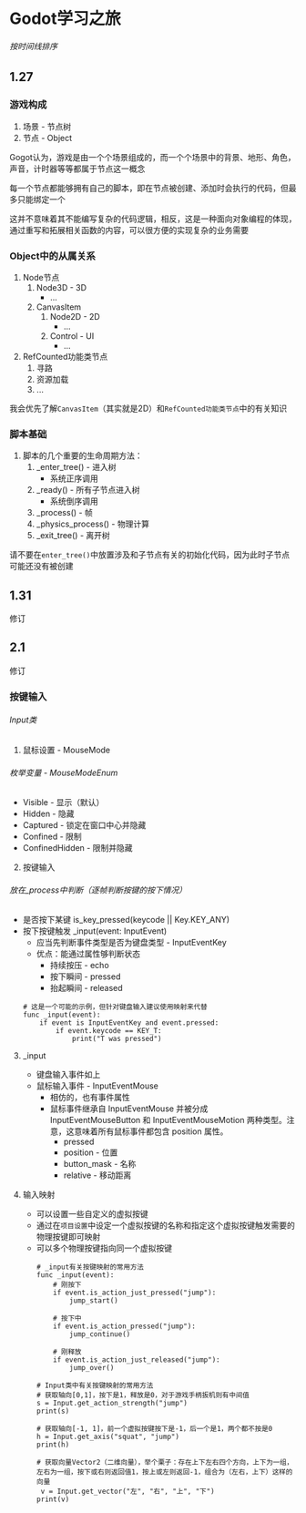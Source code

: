 # Godot学习之旅

###### 按时间线排序

## 1.27

### 游戏构成

1. 场景 - 节点树
2. 节点 - Object

Gogot认为，游戏是由一个个场景组成的，而一个个场景中的背景、地形、角色，声音，计时器等等都属于节点这一概念

每一个节点都能够拥有自己的脚本，即在节点被创建、添加时会执行的代码，但最多只能绑定一个

这并不意味着其不能编写复杂的代码逻辑，相反，这是一种面向对象编程的体现，通过重写和拓展相关函数的内容，可以很方便的实现复杂的业务需要

### Object中的从属关系

1. Node节点
   1. Node3D - 3D
      - ...
   2. CanvasItem
      1. Node2D - 2D
         - ...
      2. Control - UI
         - ...
2. RefCounted功能类节点
   1. 寻路
   2. 资源加载
   3. ...

我会优先了解`CanvasItem`（其实就是2D）和`RefCounted功能类节点`中的有关知识

### 脚本基础

1. 脚本的几个重要的生命周期方法：
   1. _enter_tree() - 进入树
      - 系统正序调用
   2. _ready() - 所有子节点进入树
      - 系统倒序调用
   3. _process() - 帧
   4. _physics_process() - 物理计算
   5. _exit_tree() - 离开树

请不要在`enter_tree()`中放置涉及和子节点有关的初始化代码，因为此时子节点可能还没有被创建

## 1.31

修订

## 2.1

修订

### 按键输入

###### Input类

1. 鼠标设置 - MouseMode
###### 枚举变量 - MouseModeEnum
   - Visible - 显示（默认）
   - Hidden - 隐藏
   - Captured - 锁定在窗口中心并隐藏
   - Confined - 限制
   - ConfinedHidden - 限制并隐藏

2. 按键输入
###### 放在_process中判断（逐帧判断按键的按下情况）

   - 是否按下某键 is_key_pressed(keycode || Key.KEY_ANY)
   - 按下按键触发 _input(event: InputEvent)
     - 应当先判断事件类型是否为键盘类型 - InputEventKey
     - 优点：能通过属性够判断状态
        - 持续按压 - echo
        - 按下瞬间 - pressed
        - 抬起瞬间 - released
     ```
     # 这是一个可能的示例，但针对键盘输入建议使用映射来代替
     func _input(event):
         if event is InputEventKey and event.pressed:
             if event.keycode == KEY_T:
                 print("T was pressed")
     ```

3. _input
   - 键盘输入事件如上
   - 鼠标输入事件 - InputEventMouse
     - 相仿的，也有事件属性
     - 鼠标事件继承自 InputEventMouse 并被分成 InputEventMouseButton 和 InputEventMouseMotion 两种类型。注意，这意味着所有鼠标事件都包含 position 属性。
       - pressed
       - position - 位置
       - button_mask - 名称
       - relative - 移动距离

4. 输入映射
   - 可以设置一些自定义的虚拟按键
   - 通过在`项目设置`中设定一个虚拟按键的名称和指定这个虚拟按键触发需要的物理按键即可映射
   - 可以多个物理按键指向同一个虚拟按键
     ```
     # _input有关按键映射的常用方法
     func _input(event):
         # 刚按下
         if event.is_action_just_pressed("jump"):
             jump_start()
     
         # 按下中
         if event.is_action_pressed("jump"):
             jump_continue()
     
         # 刚释放
         if event.is_action_just_released("jump"):
             jump_over()

     # Input类中有关按键映射的常用方法
     # 获取轴向[0,1]，按下是1，释放是0，对于游戏手柄扳机则有中间值
     s = Input.get_action_strength("jump")
     print(s)
     
     # 获取轴向[-1, 1]，前一个虚拟按键按下是-1，后一个是1，两个都不按是0
     h = Input.get_axis("squat", "jump")
     print(h)

     # 获取向量Vector2（二维向量），举个栗子：存在上下左右四个方向，上下为一组，左右为一组，按下或右则返回值1，按上或左则返回-1，组合为（左右，上下）这样的向量
      v = Input.get_vector("左", "右", "上", "下")
     print(v)
     ```
